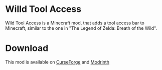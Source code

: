 # Willd Tool Access

Wild Tool Access is a Minecraft mod, that adds a tool access bar to Minecraft, similar to the one in
"The Legend of Zelda: Breath of the Wild".

# Download

This mod is available on [CurseForge](https://www.curseforge.com/minecraft/mc-mods/wta) and [Modrinth](https://modrinth.com/mod/wta)
